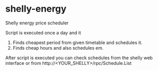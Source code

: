 # shelly-energy
Shelly energy price scheduler

Script is executed once a day and it 
1) Finds cheapest period from given timetable and schedules it.
2) Finds cheap hours and also schedules em.

After script is executed you can check schedules from the shelly web interface or from http://<YOUR_SHELLY>/rpc/Schedule.List
